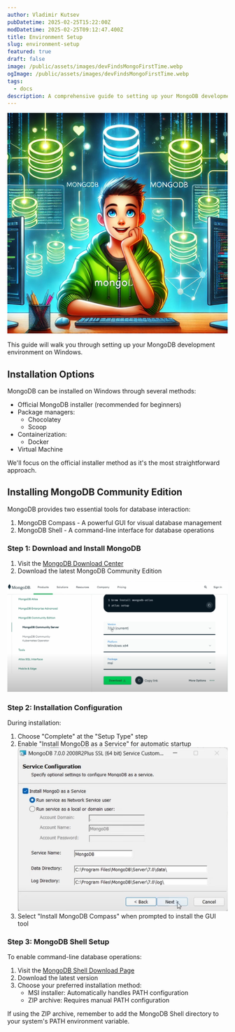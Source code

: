 ```yaml
---
author: Vladimir Kutsev
pubDatetime: 2025-02-25T15:22:00Z
modDatetime: 2025-02-25T09:12:47.400Z
title: Environment Setup
slug: environment-setup
featured: true
draft: false
image: /public/assets/images/devFindsMongoFirstTime.webp
ogImage: /public/assets/images/devFindsMongoFirstTime.webp
tags:
  - docs
description: A comprehensive guide to setting up your MongoDB development environment on Windows, including installation options and essential tools.
---
```


![Dev finds MongoDB for the first time](/public/assets/images/devFindsMongoFirstTime.webp)

This guide will walk you through setting up your MongoDB development environment on Windows.

## Installation Options

MongoDB can be installed on Windows through several methods:

- Official MongoDB installer (recommended for beginners)
- Package managers:
  - Chocolatey
  - Scoop
- Containerization:
  - Docker
- Virtual Machine

We'll focus on the official installer method as it's the most straightforward approach.

## Installing MongoDB Community Edition

MongoDB provides two essential tools for database interaction:
1. MongoDB Compass - A powerful GUI for visual database management
2. MongoDB Shell - A command-line interface for database operations

### Step 1: Download and Install MongoDB

1. Visit the [MongoDB Download Center](https://www.mongodb.com/try/download/community)
2. Download the latest MongoDB Community Edition

![MongoDB Community Edition Download Page](/public/assets/screenshots/downloadForWindows.png)

### Step 2: Installation Configuration

During installation:
1. Choose "Complete" at the "Setup Type" step
2. Enable "Install MongoDB as a Service" for automatic startup
   ![MongoDB Service Configuration](/public/assets/screenshots/mongoServiceConfig.png)
3. Select "Install MongoDB Compass" when prompted to install the GUI tool

### Step 3: MongoDB Shell Setup

To enable command-line database operations:

1. Visit the [MongoDB Shell Download Page](https://www.mongodb.com/try/download/shell)
2. Download the latest version
3. Choose your preferred installation method:
   - MSI installer: Automatically handles PATH configuration
   - ZIP archive: Requires manual PATH configuration
   
If using the ZIP archive, remember to add the MongoDB Shell directory to your system's PATH environment variable.
